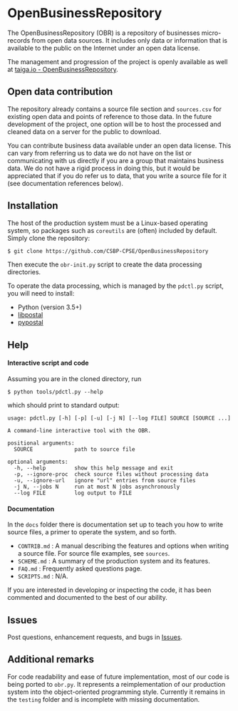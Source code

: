 # OpenBusinessRepository
The OpenBusinessRepository (OBR) is a repository of businesses micro-records from open data sources. It includes only data or information that is available to the public on the Internet under an open data license.

The management and progression of the project is openly available as well at [taiga.io - OpenBusinessRepository](https://tree.taiga.io/project/virtualtorus-openbusinessrepository/).

## Open data contribution

The repository already contains a source file section and `sources.csv` for existing open data and points of reference to those data. In the future development of the project, one option will be to host the processed and cleaned data on a server for the public to download.

You can contribute business data available under an open data license. This can vary from referring us to data we do not have on the list or communicating with us directly if you are a group that maintains business data. We do not have a rigid process in doing this, but it would be appreciated that if you do refer us to data, that you write a source file for it (see documentation references below).

## Installation

The host of the production system must be a Linux-based operating system, so packages such as `coreutils` are (often) included by default. Simply clone the repository:

```bash
$ git clone https://github.com/CSBP-CPSE/OpenBusinessRepository
```
Then execute the `obr-init.py` script to create the data processing directories.

To operate the data processing, which is managed by the `pdctl.py` script, you will need to install:
- Python (version 3.5+)
- [libpostal](https://github.com/openvenues/libpostal)
- [pypostal](https://github.com/openvenues/pypostal)

## Help

#### Interactive script and code

Assuming you are in the cloned directory, run 

```shell
$ python tools/pdctl.py --help
```

which should print to standard output:

```
usage: pdctl.py [-h] [-p] [-u] [-j N] [--log FILE] SOURCE [SOURCE ...]

A command-line interactive tool with the OBR.

positional arguments:
  SOURCE             path to source file

optional arguments:
  -h, --help         show this help message and exit
  -p, --ignore-proc  check source files without processing data
  -u, --ignore-url   ignore "url" entries from source files
  -j N, --jobs N     run at most N jobs asynchronously
  --log FILE         log output to FILE
```

#### Documentation

In the `docs` folder there is documentation set up to teach you how to write source files, a primer to operate the system, and so forth.

- `CONTRIB.md` : A manual describing the features and options when writing a source file. For source file examples, see `sources`.
- `SCHEME.md` : A summary of the production system and its features.
- `FAQ.md` : Frequently asked questions page.
- `SCRIPTS.md` : N/A.

If you are interested in developing or inspecting the code, it has been commented and documented to the best of our ability.

## Issues

Post questions, enhancement requests, and bugs in [Issues](https://github.com/CSBP-CPSE/OpenBusinessRepository/issues).

## Additional remarks

For code readability and ease of future implementation, most of our code is being ported to `obr.py`. It represents a reimplementation of our production system into the object-oriented programming style. Currently it remains in the `testing` folder and is incomplete with missing documentation.

